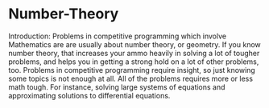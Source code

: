 # Number-Theory
Introduction:  Problems in competitive programming which involve Mathematics are are usually about number theory, or geometry. If you know number theory, that increases your ammo heavily in solving a lot of tougher problems, and helps you in getting a strong hold on a lot of other problems, too.  Problems in competitive programming require insight, so just knowing some topics is not enough at all. All of the problems requires more or less math tough. For instance, solving large systems of equations and approximating solutions to differential equations.
